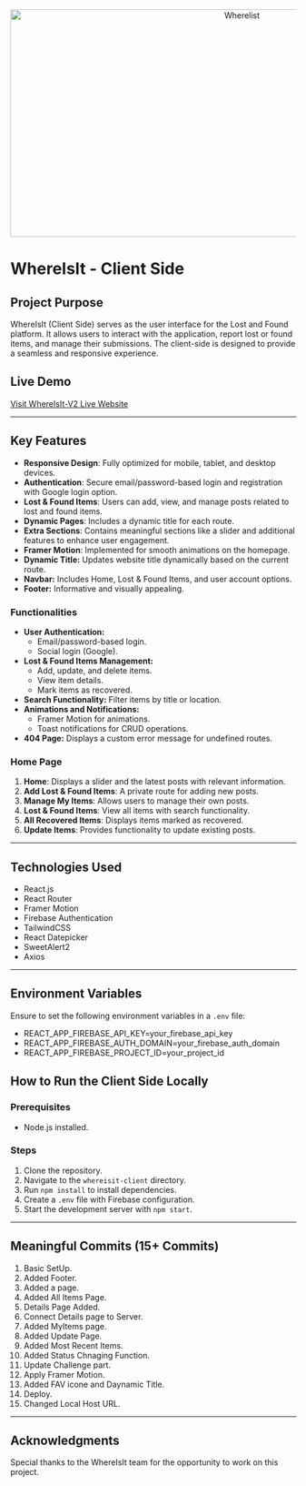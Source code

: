 <div align="center">
  <img src="https://i.ibb.co.com/5WXVk1Vb/Screenshot-5.png" height="400" width="800" alt="Wherelist"/>
</div>

# WhereIsIt - Client Side

## Project Purpose

WhereIsIt (Client Side) serves as the user interface for the Lost and Found platform. It allows users to interact with the application, report lost or found items, and manage their submissions. The client-side is designed to provide a seamless and responsive experience.

## Live Demo

[Visit WhereIsIt-V2 Live Website](https://wherelist-v2.web.app/)

---

## Key Features

- **Responsive Design**: Fully optimized for mobile, tablet, and desktop devices.
- **Authentication**: Secure email/password-based login and registration with Google login option.
- **Lost & Found Items**: Users can add, view, and manage posts related to lost and found items.
- **Dynamic Pages**: Includes a dynamic title for each route.
- **Extra Sections**: Contains meaningful sections like a slider and additional features to enhance user engagement.
- **Framer Motion**: Implemented for smooth animations on the homepage.
- **Dynamic Title:** Updates website title dynamically based on the current route.
- **Navbar:** Includes Home, Lost & Found Items, and user account options.
- **Footer:** Informative and visually appealing.

### Functionalities

- **User Authentication:**
  - Email/password-based login.
  - Social login (Google).
- **Lost & Found Items Management:**
  - Add, update, and delete items.
  - View item details.
  - Mark items as recovered.
- **Search Functionality:** Filter items by title or location.
- **Animations and Notifications:**
  - Framer Motion for animations.
  - Toast notifications for CRUD operations.
- **404 Page:** Displays a custom error message for undefined routes.

### Home Page

1. **Home**: Displays a slider and the latest posts with relevant information.
2. **Add Lost & Found Items**: A private route for adding new posts.
3. **Manage My Items**: Allows users to manage their own posts.
4. **Lost & Found Items**: View all items with search functionality.
5. **All Recovered Items**: Displays items marked as recovered.
6. **Update Items**: Provides functionality to update existing posts.

---

## Technologies Used

- React.js
- React Router
- Framer Motion
- Firebase Authentication
- TailwindCSS
- React Datepicker
- SweetAlert2
- Axios

---

## Environment Variables

Ensure to set the following environment variables in a `.env` file:

- REACT_APP_FIREBASE_API_KEY=your_firebase_api_key
- REACT_APP_FIREBASE_AUTH_DOMAIN=your_firebase_auth_domain
- REACT_APP_FIREBASE_PROJECT_ID=your_project_id

## How to Run the Client Side Locally

### Prerequisites

- Node.js installed.

### Steps

1. Clone the repository.
2. Navigate to the `whereisit-client` directory.
3. Run `npm install` to install dependencies.
4. Create a `.env` file with Firebase configuration.
5. Start the development server with `npm start`.

---

## Meaningful Commits (15+ Commits)

1. Basic SetUp.
2. Added Footer.
3. Added a page.
4. Added All Items Page.
5. Details Page Added.
6. Connect Details page to Server.
7. Added MyItems page.
8. Added Update Page.
9. Added Most Recent Items.
10. Added Status Chnaging Function.
11. Update Challenge part.
12. Apply Framer Motion.
13. Added FAV icone and Daynamic Title.
14. Deploy.
15. Changed Local Host URL.

---

## Acknowledgments

Special thanks to the WhereIsIt team for the opportunity to work on this project.

